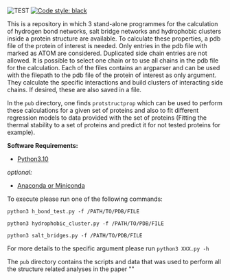 ![TEST](https://github.com/ugSUBMARINE/structural-properties/actions/workflows/test.yml/badge.svg)
[![Code style: black](https://img.shields.io/badge/code%20style-black-000000.svg)](https://github.com/psf/black)

This is a repository in which 3 stand-alone programmes for the calculation of hydrogen bond networks, salt bridge networks and hydrophobic clusters inside a protein structure are available.
To calculate these properties, a pdb file of the protein of interest is needed.
Only entries in the pdb file with marked as ATOM are considered. Duplicated side chain entries are not allowed. It is possible to select one chain or to use all chains in the pdb file for the calculation.
Each of the files contains an argparser and can be used with the filepath to the pdb file of the protein of interest as only argument.
They calculate the specific interactions and build clusters of interacting side chains. If desired, these are also saved in a file.

In the `pub` directory, one finds `protstructprop` which can be used to perform these calculations for a given set of proteins and also to fit different regression models to data provided with the set of proteins (Fitting the thermal stability to a set of proteins and predict it for not tested proteins for example).


**Software Requirements:**
*  [Python3.10](https://www.python.org/downloads/)

*optional:*
*  [Anaconda or Miniconda](https://docs.anaconda.com/anaconda/install/index.html)

To execute please run one of the following commands:

`python3 h_bond_test.py -f /PATH/TO/PDB/FILE`

`python3 hydrophobic_cluster.py -f /PATH/TO/PDB/FILE`

`python3 salt_bridges.py -f /PATH/TO/PDB/FILE`

For more details to the specific argument please run `python3 XXX.py -h` 

The `pub` directory contains the scripts and data that was used to perform all the structure related analyses in the paper ""
